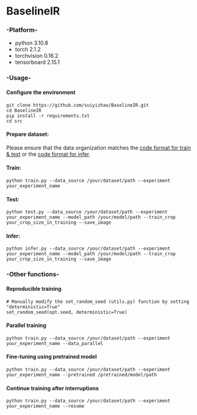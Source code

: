 # BaselineIR
### -Platform-
- python 3.10.8
- torch 2.1.2
- torchvision 0.16.2
- tensorboard 2.15.1

### -Usage-
#### Configure the environment
```
git clone https://github.com/suiyizhao/BaselineIR.git
cd BaselineIR
pip install -r requirements.txt
cd src
```
#### Prepare dataset:
Please ensure that the data organization matches the [code format for train & test](https://github.com/suiyizhao/BaselineIR/blob/master/src/datasets.py#:~:text=self.img_paths%20%3D%20sorted(glob.glob,%27/%27%20%20%2B%20mode%20%2B%20%27/sharp%27%20%2B%20%27/*/*.*%27)) or the [code format for infer](https://github.com/suiyizhao/BaselineIR/blob/master/src/datasets.py#:~:text=self.img_paths%20%3D%20sorted(glob.glob(data_source%20%2B%20%27/%27%20%2B%20%27test%27%20%2B%20%27/blurry%27%20%2B%20%27/*/*.*%27))).
#### Train:
```
python train.py --data_source /your/dataset/path --experiment your_experiment_name
```
#### Test:
```
python test.py --data_source /your/dataset/path --experiment your_experiment_name --model_path /your/model/path --train_crop your_crop_size_in_training --save_image
```
#### Infer:
```
python infer.py --data_source /your/dataset/path --experiment your_experiment_name --model_path /your/model/path --train_crop your_crop_size_in_training --save_image
```
### -Other functions-
#### Reproducible training
```
# Manually modify the set_random_seed (utils.py) function by setting "deterministic=True"
set_random_seed(opt.seed, deterministic=True)
```
#### Parallel training
```
python train.py --data_source /your/dataset/path --experiment your_experiment_name --data_parallel
```
#### Fine-tuning using pretrained model
```
python train.py --data_source /your/dataset/path --experiment your_experiment_name --pretrained /pretrained/model/path
```
#### Continue training after interruptions
```
python train.py --data_source /your/dataset/path --experiment your_experiment_name --resume
```
